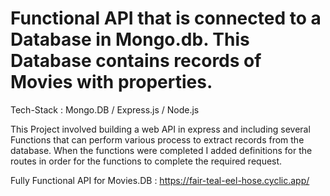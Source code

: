 # Functional API that is connected to a Database in Mongo.db. This Database contains records of Movies with properties. 

Tech-Stack : Mongo.DB / Express.js / Node.js

This Project involved building a web API in express and including several Functions that can perform various process to extract records from the database. When the functions were completed I added definitions for the routes in order for the functions to complete the required request.

Fully Functional API for Movies.DB : https://fair-teal-eel-hose.cyclic.app/
